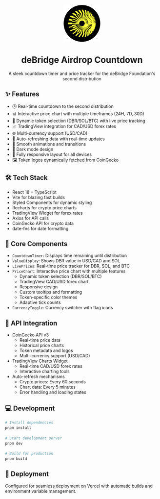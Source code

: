 <div align="center">
  <img src="src/assets/dbr-animation.svg" alt="deBridge Logo" width="120" />
  <h1>deBridge Airdrop Countdown</h1>
  <p>A sleek countdown timer and price tracker for the deBridge Foundation's second distribution</p>
</div>

## ✨ Features

- 🕒 Real-time countdown to the second distribution
- 📊 Interactive price chart with multiple timeframes (24H, 7D, 30D)
- 💱 Dynamic token selection (DBR/SOL/BTC) with live price tracking
- 📈 TradingView integration for CAD/USD forex rates
- 🌐 Multi-currency support (USD/CAD)
- 🔄 Auto-refreshing data with real-time updates
- 💫 Smooth animations and transitions
- 🌙 Dark mode design
- 📱 Fully responsive layout for all devices
- 🖼️ Token logos dynamically fetched from CoinGecko

## 🛠️ Tech Stack

- React 18 + TypeScript
- Vite for blazing fast builds
- Styled Components for dynamic styling
- Recharts for crypto price charts
- TradingView Widget for forex rates
- Axios for API calls
- CoinGecko API for crypto data
- date-fns for date formatting

## 🎯 Core Components

- `CountdownTimer`: Displays time remaining until distribution
- `ValueDisplay`: Shows DBR value in USD/CAD and SOL
- `LivePrices`: Real-time price tracker for DBR, SOL, and BTC
- `PriceChart`: Interactive price chart with multiple features
  - Dynamic token selection (DBR/SOL/BTC)
  - TradingView CAD/USD forex chart
  - Responsive design
  - Custom tooltips and formatting
  - Token-specific color themes
  - Adaptive tick counts
- `CurrencyToggle`: Currency switcher with flag icons

## 🔄 API Integration

- CoinGecko API v3
  - Real-time price data
  - Historical price charts
  - Token metadata and logos
  - Multi-currency support (USD/CAD)
- TradingView Charts Widget
  - Real-time CAD/USD forex rates
  - Interactive charting tools
- Auto-refresh mechanisms
  - Crypto prices: Every 60 seconds
  - Chart data: Every 5 minutes
  - Error handling and loading states

## 💻 Development

```bash
# Install dependencies
pnpm install

# Start development server
pnpm dev

# Build for production
pnpm build
```

## 🚀 Deployment

Configured for seamless deployment on Vercel with automatic builds and environment variable management.

